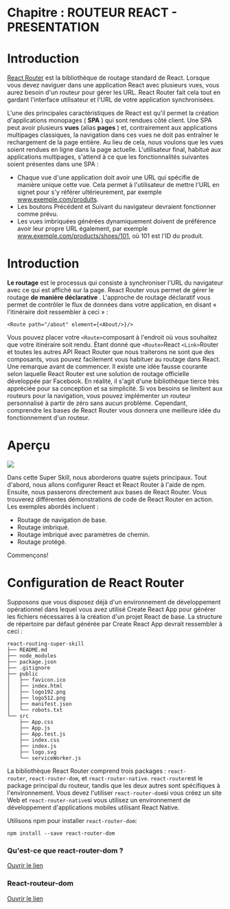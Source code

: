 # Chapitre : ROUTEUR REACT - PRESENTATION


# Introduction

[React Router](https://github.com/ReactTraining/react-router) est la bibliothèque de routage standard de React. Lorsque vous devez naviguer dans une application React avec plusieurs vues, vous aurez besoin d'un routeur pour gérer les URL. React Router fait cela tout en gardant l'interface utilisateur et l'URL de votre application synchronisées.

L'une des principales caractéristiques de React est qu'il permet la création d'applications monopages ( **SPA** ) qui sont rendues côté client. Une SPA peut avoir plusieurs **vues** (alias **pages** ) et, contrairement aux applications multipages classiques, la navigation dans ces vues ne doit pas entraîner le rechargement de la page entière. Au lieu de cela, nous voulons que les vues soient rendues en ligne dans la page actuelle. L'utilisateur final, habitué aux applications multipages, s'attend à ce que les fonctionnalités suivantes soient présentes dans une SPA :

* Chaque vue d'une application doit avoir une URL qui spécifie de manière unique cette vue. Cela permet à l'utilisateur de mettre l'URL en signet pour s'y référer ultérieurement, par exemple www.exemple.com/produits.
* Les boutons Précédent et Suivant du navigateur devraient fonctionner comme prévu.
* Les vues imbriquées générées dynamiquement doivent de préférence avoir leur propre URL également, par exemple www.exemple.com/products/shoes/101, où 101 est l'ID du produit.

# Introduction

**Le routage** est le processus qui consiste à synchroniser l'URL du navigateur avec ce qui est affiché sur la page. React Router vous permet de gérer le routage **de manière déclarative** . L'approche de routage déclaratif vous permet de contrôler le flux de données dans votre application, en disant « l'itinéraire doit ressembler à ceci » :

```
<Route path="/about" element={<About/>}/>
```

Vous pouvez placer votre `<Route>`composant à l'endroit où vous souhaitez que votre itinéraire soit rendu. Étant donné que `<Route>`React `<Link>`Router et toutes les autres API React Router que nous traiterons ne sont que des composants, vous pouvez facilement vous habituer au routage dans React.
Une remarque avant de commencer. Il existe une idée fausse courante selon laquelle React Router est une solution de routage officielle développée par Facebook. En réalité, il s'agit d'une bibliothèque tierce très appréciée pour sa conception et sa simplicité. Si vos besoins se limitent aux routeurs pour la navigation, vous pouvez implémenter un routeur personnalisé à partir de zéro sans aucun problème. Cependant, comprendre les bases de React Router vous donnera une meilleure idée du fonctionnement d'un routeur.

# Aperçu

![](https://daqxzxzy8xq3u.cloudfront.net/wp-content/uploads/2019/04/30123219/react-router-dom-feature-img.jpg)

Dans cette Super Skill, nous aborderons quatre sujets principaux. Tout d'abord, nous allons configurer React et React Router à l'aide de npm. Ensuite, nous passerons directement aux bases de React Router. Vous trouverez différentes démonstrations de code de React Router en action. Les exemples abordés incluent :

* Routage de navigation de base.
* Routage imbriqué.
* Routage imbriqué avec paramètres de chemin.
* Routage protégé.

Commençons!

# Configuration de React Router

Supposons que vous disposez déjà d'un environnement de développement opérationnel dans lequel vous avez utilisé Create React App pour générer les fichiers nécessaires à la création d'un projet React de base. La structure de répertoire par défaut générée par Create React App devrait ressembler à ceci :

```
react-routing-super-skill
├── README.md
├── node_modules
├── package.json
├── .gitignore
├── public
│   ├── favicon.ico
│   ├── index.html
│   ├── logo192.png
│   ├── logo512.png
│   ├── manifest.json
│   └── robots.txt
└── src
    ├── App.css
    ├── App.js
    ├── App.test.js
    ├── index.css
    ├── index.js
    ├── logo.svg
    └── serviceWorker.js
```

La bibliothèque React Router comprend trois packages : `react-router`, `react-router-dom`, et `react-router-native`. `react-router`est le package principal du routeur, tandis que les deux autres sont spécifiques à l'environnement. Vous devez l'utiliser `react-router-dom`si vous créez un site Web et `react-router-native`si vous utilisez un environnement de développement d'applications mobiles utilisant React Native.

Utilisons npm pour installer `react-router-dom`:

```
npm install --save react-router-dom
```

### Qu'est-ce que react-router-dom ?

[Ouvrir le lien](https://blog.logrocket.com/react-router-dom-set-up-essential-components-parameterized-routes-505dc93642f1/)

### React-routeur-dom

[Ouvrir le lien](https://www.npmjs.com/package/react-router-dom)
